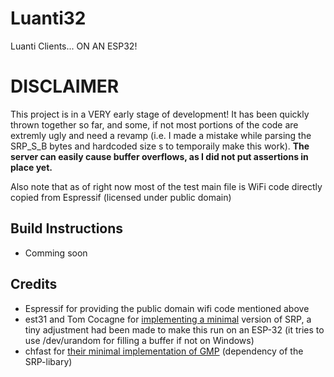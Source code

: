 # Luanti32

Luanti Clients... ON AN ESP32!


# DISCLAIMER
This project is in a VERY early stage of development! It has been quickly thrown together so far, and some, if not most portions of the code are extremly ugly and need a revamp (i.e. I made a mistake while parsing the SRP_S_B bytes and hardcoded size s to temporaily make this work).
**The server can easily cause buffer overflows, as I did not put assertions in place yet.**

Also note that as of right now most of the test main file is WiFi code directly copied from Espressif (licensed under public domain)

## Build Instructions
 - Comming soon

## Credits

 - Espressif for providing the public domain wifi code mentioned above
 - est31 and Tom Cocagne for [implementing  a minimal](https://github.com/est31/csrp-gmp) version of SRP, a tiny adjustment had been made to make this run on an ESP-32 (it tries to use /dev/urandom for filling a buffer if not on Windows)
 - chfast for [their minimal implementation of GMP](https://github.com/chfast/mini-gmp) (dependency of the SRP-libary)
